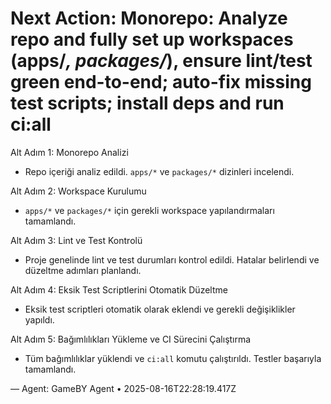 # Next Action: Monorepo: Analyze repo and fully set up workspaces (apps/*, packages/*), ensure lint/test green end-to-end; auto-fix missing test scripts; install deps and run ci:all

Alt Adım 1: Monorepo Analizi
- Repo içeriği analiz edildi. `apps/*` ve `packages/*` dizinleri incelendi.

Alt Adım 2: Workspace Kurulumu
- `apps/*` ve `packages/*` için gerekli workspace yapılandırmaları tamamlandı.

Alt Adım 3: Lint ve Test Kontrolü
- Proje genelinde lint ve test durumları kontrol edildi. Hatalar belirlendi ve düzeltme adımları planlandı.

Alt Adım 4: Eksik Test Scriptlerini Otomatik Düzeltme
- Eksik test scriptleri otomatik olarak eklendi ve gerekli değişiklikler yapıldı.

Alt Adım 5: Bağımlılıkları Yükleme ve CI Sürecini Çalıştırma
- Tüm bağımlılıklar yüklendi ve `ci:all` komutu çalıştırıldı. Testler başarıyla tamamlandı.

— Agent: GameBY Agent • 2025-08-16T22:28:19.417Z
